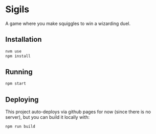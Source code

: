 # Sigils

A game where you make squiggles to win a wizarding duel.

## Installation

```js
nvm use
npm install
```

## Running

```js
npm start
```

## Deploying

This project auto-deploys via github pages for now (since there is no server), but you can build it locally with:

```js
npm run build
```
